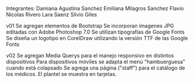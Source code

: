 Integrantes:
Damiana Agustina Sanchez
Emiliana Milagros Sanchez
Flavio Nicolas Rivero
Lara Saenz
Silvio Giles

v01
Se agregan elementos de Bootstrap
Se incorporan imagenes JPG editadas con Adobe Photoshop 7.0
Se utilizan tipografías de Google Fonts
Se diseña un logotipo en CorelDraw utilizando la versión TTF de las Google Fonts

v02
Se agregan Media Querys para el manejo responsivo en distintos dispositivos
Para dispositivos móviles se adapta el menú "hambuerguesa" cuando está colapsado
Se agrega una página ("staff") para el catálogo de los médicos. El plantel se muestra en tarjetas.
